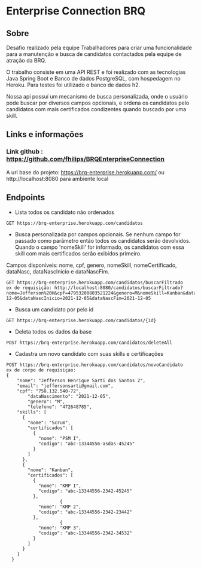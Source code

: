 # Enterprise Connection BRQ

## Sobre

Desafio realizado pela equipe Trabalhadores para criar uma funcionalidade para a manutenção e busca de candidatos contactados pela equipe de atração da BRQ. 

O trabalho consiste em uma API REST e foi realizado com as tecnologias Java Spring Boot e Banco de dados PostgreSQL, com hospedagem no Heroku. Para testes foi utilizado o banco de dados h2. 

Nossa api possuí um mecanismo de busca personalizada, onde o usuário pode buscar por diversos campos opcionais,
e ordena os candidatos pelo candidatos com mais certificados condizentes quando buscado por uma skill. 

## Links e informações

### Link github : https://github.com/fhilips/BRQEnterpriseConnection

A url base do projeto: https://brq-enterprise.herokuapp.com/ ou http://localhost:8080 para ambiente local

## Endpoints

- Lista todos os candidato não ordenados
```
GET https://brq-enterprise.herokuapp.com/candidatos
```

- Busca personalizada por campos opcionais. Se nenhum campo for passado como parâmetro então
todos os candidatos serão devolvidos. Quando o campo 'nomeSkill' for informado, os candidatos 
com essa skill com mais certificados serão exibidos primeiro.

Campos disponíveis: nome, cpf, genero, nomeSkill, nomeCertificado, dataNasc, dataNascInicio e dataNascFim.

```
GET https://brq-enterprise.herokuapp.com/candidatos/buscarFiltrado
ex de requisição: http://localhost:8080/candidatos/buscarFiltrado?nome=Jefferson%20H&cpf=47953200803521224&genero=M&nomeSkill=Kanban&dataNasc=2021-12-05&dataNascInicio=2021-12-05&dataNascFim=2021-12-05
```

- Busca um candidato por pelo id 
```
GET https://brq-enterprise.herokuapp.com/candidatos/{id}
```

- Deleta todos os dados da base
```
POST https://brq-enterprise.herokuapp.com/candidatos/deleteAll
```

- Cadastra um novo candidato com suas skills e certificações
```
POST https://brq-enterprise.herokuapp.com/candidatos/novoCandidato
ex de corpo de requisiçao: 
{
    "nome": "Jefferson Henrique Sarti dos Santos 2",
    "email": "jeffersonsarti@gmail.com",
    "cpf": "758.132.540-72",
		"dataNascimento": "2021-12-05",
		"genero": "M",
		"telefone": "472648785",
    "skills": [
      {
        "nome": "Scrum",
        "certificados": [
          {
            "nome": "PSM I",
            "codigo": "abc-13344556-asdas-45245"
          }
        ]
      },
      {
        "nome": "Kanban",
        "certificados": [
          {
            "nome": "KMP I",
            "codigo": "abc-13344556-2342-45245"
          },
					{
            "nome": "KMP 2",
            "codigo": "abc-13344556-2342-23442"
          },
					{
            "nome": "KMP 3",
            "codigo": "abc-13344556-2342-34532"
          }
        ]
      }
    ]
  }

